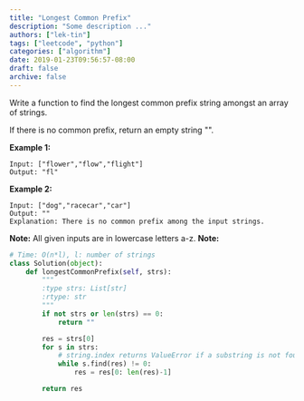 ```yaml
---
title: "Longest Common Prefix"
description: "Some description ..."
authors: ["lek-tin"]
tags: ["leetcode", "python"]
categories: ["algorithm"]
date: 2019-01-23T09:56:57-08:00
draft: false
archive: false
---
```

Write a function to find the longest common prefix string amongst an array of strings.

If there is no common prefix, return an empty string "".

**Example 1:**
```
Input: ["flower","flow","flight"]
Output: "fl"
```
**Example 2:**
```
Input: ["dog","racecar","car"]
Output: ""
Explanation: There is no common prefix among the input strings.
```
**Note:**
All given inputs are in lowercase letters a-z.
**Note:**
```python
# Time: O(n*l), l: number of strings
class Solution(object):
    def longestCommonPrefix(self, strs):
        """
        :type strs: List[str]
        :rtype: str
        """
        if not strs or len(strs) == 0:
            return ""

        res = strs[0]
        for s in strs:
            # string.index returns ValueError if a substring is not found
            while s.find(res) != 0:
                res = res[0: len(res)-1]

        return res
```